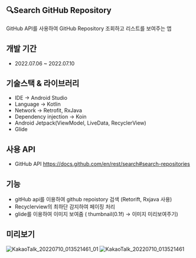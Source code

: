 ## 🔍Search GitHub Repository
GitHub API를 사용하여 GitHub Repository 조회하고 리스트를 보여주는 앱
## 개발 기간
- 2022.07.06 ~ 2022.07.10
## 기술스택 & 라이브러리
- IDE -> Android Studio
- Language -> Kotlin
- Network -> Retrofit, RxJava
- Dependency injection -> Koin
- Android Jetpack(ViewModel, LiveData, RecyclerView)
- Glide
## 사용 API
-  GitHub API
https://docs.github.com/en/rest/search#search-repositories

## 기능 
- gitHub api를 이용하여 github repoistory 검색 (Retorift, Rxjava 사용)
- Recyclerview의 최하단 감지하여 페이징 처리
- glide를 이용하여 이미지 보여줌 ( thumbnail(0.1f) -> 이미지 미리보여주기)


## 미리보기
![KakaoTalk_20220710_013521461_01](https://user-images.githubusercontent.com/38210019/178116527-92e9ebda-4b2a-4701-937e-9e0444213ad7.gif)
![KakaoTalk_20220710_013521461](https://user-images.githubusercontent.com/38210019/178116525-77a3c265-849e-4d49-b8cd-9528a9a040d4.gif)
